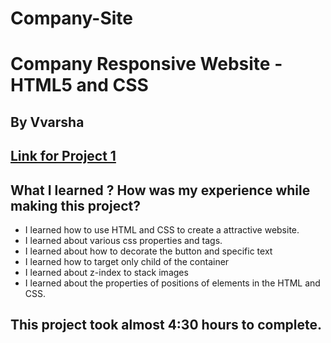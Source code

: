 # Company-Site
# Company Responsive Website - HTML5 and CSS 

## By Vvarsha

## [Link for Project 1](https://varshacompanysite.netlify.app/) 


## What I learned ? How was my experience while making this project?


- I learned how to use HTML and CSS to create a attractive website.
- I learned about various css properties and tags.
- I learned about how to decorate the button and specific text
- I learned how to target only child of the container
- I learned about z-index to stack images
- I learned about the properties of positions of elements in the HTML and CSS.

## This project took almost 4:30 hours to complete.
